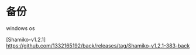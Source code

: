 # 备份
windows os

[Shamiko-v1.2.1] https://github.com/1332165192/back/releases/tag/Shamiko-v1.2.1-383-back
